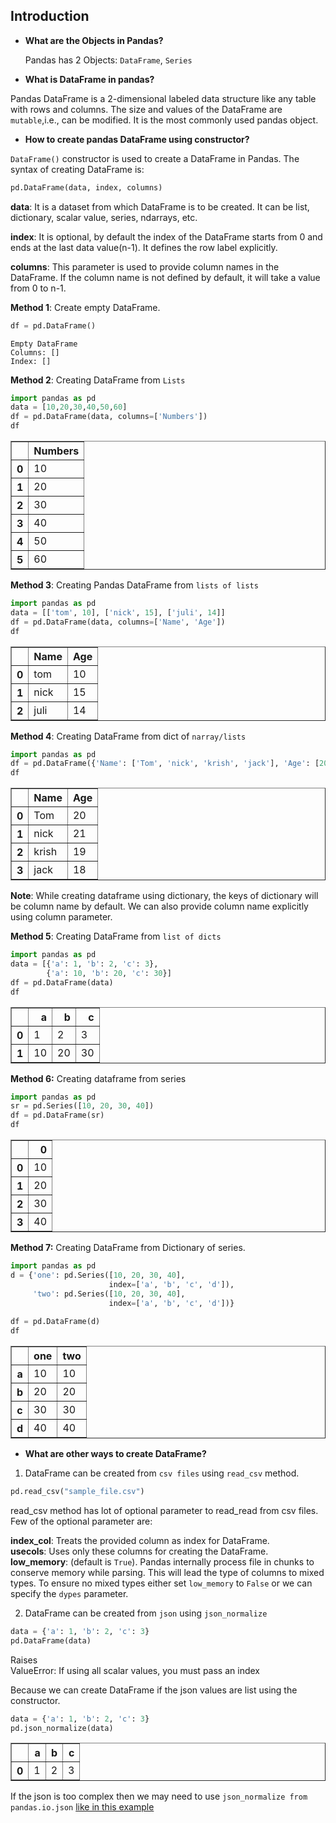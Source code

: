 

## Introduction

* **What are the Objects in Pandas?**
    
    Pandas has 2 Objects: `DataFrame`, `Series`

* **What is DataFrame in pandas?**

Pandas DataFrame is a 2-dimensional labeled data structure like any table with rows and columns. The size and values of the DataFrame are `mutable`,i.e., can be modified. It is the most commonly used pandas object.

* **How to create pandas DataFrame using constructor?**

`DataFrame()` constructor is used to create a DataFrame in Pandas. The syntax of creating DataFrame is:

```python
pd.DataFrame(data, index, columns)
```

**data**: It is a dataset from which DataFrame is to be created. It can be list, dictionary, scalar value, series, ndarrays, etc.

**index**: It is optional, by default the index of the DataFrame starts from 0 and ends at the last data value(n-1). It defines the row label explicitly.

**columns**: This parameter is used to provide column names in the DataFrame. If the column name is not defined by default, it will take a value from 0 to n-1.

**Method 1**: Create empty DataFrame.
```python
df = pd.DataFrame()
```
```text
Empty DataFrame
Columns: []
Index: []
```
**Method 2**: Creating  DataFrame from `Lists`
```python
import pandas as pd
data = [10,20,30,40,50,60]
df = pd.DataFrame(data, columns=['Numbers'])
df
```
<div>
<style scoped>
    .dataframe tbody tr th:only-of-type {
        vertical-align: middle;
    }

    .dataframe tbody tr th {
        vertical-align: top;
    }

    .dataframe thead th {
        text-align: right;
    }
</style>
<table border="1" class="dataframe">
  <thead>
    <tr style="text-align: right;">
      <th></th>
      <th>Numbers</th>
    </tr>
  </thead>
  <tbody>
    <tr>
      <th>0</th>
      <td>10</td>
    </tr>
    <tr>
      <th>1</th>
      <td>20</td>
    </tr>
    <tr>
      <th>2</th>
      <td>30</td>
    </tr>
    <tr>
      <th>3</th>
      <td>40</td>
    </tr>
    <tr>
      <th>4</th>
      <td>50</td>
    </tr>
    <tr>
      <th>5</th>
      <td>60</td>
    </tr>
  </tbody>
</table>
</div>

**Method 3**: Creating Pandas DataFrame from `lists of lists`
```python
import pandas as pd
data = [['tom', 10], ['nick', 15], ['juli', 14]]
df = pd.DataFrame(data, columns=['Name', 'Age'])
df
```
<div>
<style scoped>
    .dataframe tbody tr th:only-of-type {
        vertical-align: middle;
    }

    .dataframe tbody tr th {
        vertical-align: top;
    }

    .dataframe thead th {
        text-align: right;
    }
</style>
<table border="1" class="dataframe">
  <thead>
    <tr style="text-align: right;">
      <th></th>
      <th>Name</th>
      <th>Age</th>
    </tr>
  </thead>
  <tbody>
    <tr>
      <th>0</th>
      <td>tom</td>
      <td>10</td>
    </tr>
    <tr>
      <th>1</th>
      <td>nick</td>
      <td>15</td>
    </tr>
    <tr>
      <th>2</th>
      <td>juli</td>
      <td>14</td>
    </tr>
  </tbody>
</table>
</div>

**Method 4**: Creating DataFrame from dict of `narray/lists`
```python
import pandas as pd
df = pd.DataFrame({'Name': ['Tom', 'nick', 'krish', 'jack'], 'Age': [20, 21, 19, 18]})
df
```
<div>
<style scoped>
    .dataframe tbody tr th:only-of-type {
        vertical-align: middle;
    }

    .dataframe tbody tr th {
        vertical-align: top;
    }

    .dataframe thead th {
        text-align: right;
    }
</style>
<table border="1" class="dataframe">
  <thead>
    <tr style="text-align: right;">
      <th></th>
      <th>Name</th>
      <th>Age</th>
    </tr>
  </thead>
  <tbody>
    <tr>
      <th>0</th>
      <td>Tom</td>
      <td>20</td>
    </tr>
    <tr>
      <th>1</th>
      <td>nick</td>
      <td>21</td>
    </tr>
    <tr>
      <th>2</th>
      <td>krish</td>
      <td>19</td>
    </tr>
    <tr>
      <th>3</th>
      <td>jack</td>
      <td>18</td>
    </tr>
  </tbody>
</table>
</div>

**Note**: While creating dataframe using dictionary, the keys of dictionary will be column name by default. We can also provide column name explicitly using column parameter.

**Method 5**: Creating DataFrame from `list of dicts`
```python
import pandas as pd
data = [{'a': 1, 'b': 2, 'c': 3},
        {'a': 10, 'b': 20, 'c': 30}]
df = pd.DataFrame(data)
df
```
<div>
<style scoped>
    .dataframe tbody tr th:only-of-type {
        vertical-align: middle;
    }

    .dataframe tbody tr th {
        vertical-align: top;
    }

    .dataframe thead th {
        text-align: right;
    }
</style>
<table border="1" class="dataframe">
  <thead>
    <tr style="text-align: right;">
      <th></th>
      <th>a</th>
      <th>b</th>
      <th>c</th>
    </tr>
  </thead>
  <tbody>
    <tr>
      <th>0</th>
      <td>1</td>
      <td>2</td>
      <td>3</td>
    </tr>
    <tr>
      <th>1</th>
      <td>10</td>
      <td>20</td>
      <td>30</td>
    </tr>
  </tbody>
</table>
</div>

**Method 6:** Creating dataframe from series
```python
import pandas as pd
sr = pd.Series([10, 20, 30, 40])
df = pd.DataFrame(sr)
df
```
<div>
<style scoped>
    .dataframe tbody tr th:only-of-type {
        vertical-align: middle;
    }

    .dataframe tbody tr th {
        vertical-align: top;
    }

    .dataframe thead th {
        text-align: right;
    }
</style>
<table border="1" class="dataframe">
  <thead>
    <tr style="text-align: right;">
      <th></th>
      <th>0</th>
    </tr>
  </thead>
  <tbody>
    <tr>
      <th>0</th>
      <td>10</td>
    </tr>
    <tr>
      <th>1</th>
      <td>20</td>
    </tr>
    <tr>
      <th>2</th>
      <td>30</td>
    </tr>
    <tr>
      <th>3</th>
      <td>40</td>
    </tr>
  </tbody>
</table>
</div>

**Method 7:** Creating DataFrame from Dictionary of series.
```python
import pandas as pd
d = {'one': pd.Series([10, 20, 30, 40],
                      index=['a', 'b', 'c', 'd']),
     'two': pd.Series([10, 20, 30, 40],
                      index=['a', 'b', 'c', 'd'])}
  
df = pd.DataFrame(d)
df
```

<div>
<style scoped>
    .dataframe tbody tr th:only-of-type {
        vertical-align: middle;
    }

    .dataframe tbody tr th {
        vertical-align: top;
    }

    .dataframe thead th {
        text-align: right;
    }
</style>
<table border="1" class="dataframe">
  <thead>
    <tr style="text-align: right;">
      <th></th>
      <th>one</th>
      <th>two</th>
    </tr>
  </thead>
  <tbody>
    <tr>
      <th>a</th>
      <td>10</td>
      <td>10</td>
    </tr>
    <tr>
      <th>b</th>
      <td>20</td>
      <td>20</td>
    </tr>
    <tr>
      <th>c</th>
      <td>30</td>
      <td>30</td>
    </tr>
    <tr>
      <th>d</th>
      <td>40</td>
      <td>40</td>
    </tr>
  </tbody>
</table>
</div>

* **What are other ways to create DataFrame?**

1. DataFrame can be created from `csv files` using `read_csv` method.
```python
pd.read_csv("sample_file.csv")
```

read_csv method has lot of optional parameter to read_read from csv files.<br>
Few of the optional parameter are:

**index_col**: Treats the provided column as index for DataFrame.<br>
**usecols**: Uses only these columns for creating the DataFrame.<br>
**low_memory**: (default is `True`). Pandas internally process file in chunks to conserve memory while parsing. This will lead the type of columns to mixed types. To ensure no mixed types either set `low_memory` to `False` or we can specify the `dypes` parameter.

2. DataFrame can be created from `json` using `json_normalize`
```python
data = {'a': 1, 'b': 2, 'c': 3}
pd.DataFrame(data)
```
Raises<br>
ValueError: If using all scalar values, you must pass an index

Because we can create DataFrame if the json values are list using the constructor.
```python
data = {'a': 1, 'b': 2, 'c': 3}
pd.json_normalize(data)
```
<div>
<style scoped>
    .dataframe tbody tr th:only-of-type {
        vertical-align: middle;
    }

    .dataframe tbody tr th {
        vertical-align: top;
    }

    .dataframe thead th {
        text-align: right;
    }
</style>
<table border="1" class="dataframe">
  <thead>
    <tr style="text-align: right;">
      <th></th>
      <th>a</th>
      <th>b</th>
      <th>c</th>
    </tr>
  </thead>
  <tbody>
    <tr>
      <th>0</th>
      <td>1</td>
      <td>2</td>
      <td>3</td>
    </tr>
  </tbody>
</table>
</div>

If the json is too complex then we may need to use `json_normalize from pandas.io.json` [like in this example](https://stackoverflow.com/questions/39899005/how-to-flatten-a-pandas-dataframe-with-some-columns-as-json/39906235)
